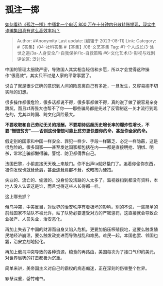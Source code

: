 # 孤注一掷
[如何看待《孤注一掷》中缅北一个电话 800 万在十分钟内分散转账提现，现实中诈骗集团真有这么高效率吗？](https://www.zhihu.com/question/616192263/answer/3159827113)

> Author: #Anonymity
> Last update: [编辑于 2023-08-11]
> Link:
> Category:  #【答集】/04-社科答集 #【答集】/08-文艺答集
> Tag: #1-个人成长/3-处世之道/3a-人身安全/1-自我保护/1c-自救策略 #6-文化艺术/3-影视与戏剧
> 评论区:
> 泛讨论:

中国的管理太细致严密，导致国人其实相当轻信和乡愿，所以才会觉得这种操作“很高效”。其实只不过是人家的平常事罢了。

说白了就是很少正确的意识到人间的险恶离自己有多近，一旦发生，又容易抱不切实际的幻想。

很多操作都很危险，很多话都说不得，很多事都做不得，真的说了做了很容易亲身跳坑，而且zf再强大也帮不了你——那些骗局都是先过了反管制这一关才流行到现在的，尤其以跨国、跨文化风险最大。

**不要收取和自己劳动无关的报酬，不要期待远超历史增长率的爆炸性增长，不要“憎恨贫穷”——否则这份憎恨可能比贫穷更快要你的命，甚至你全家的命。**

假定别的国家和中国一样安全、罪犯一样少、手段一样匮乏、必定一样隐蔽，这是很危险的。很多国家——甚至发达国家都包括在内——都是直接明抢、明绑、明杀，常常连骗都懒得骗。警惕、防卫都得靠自己。

法国巴黎，小偷直接天天晚上来敲门。你不出声ta就好撬门了。追着你偷你东西，被你发现也就耸耸肩，甚至连耸肩都不耸，改暗掏为硬拽。

失业的、流亡的、偷渡的，没身份没活路的人太多了。监视器扫到都没有资料，本地人没人认识这是谁，而且觉得这些人长得都一样。

这上哪去抓？

俄乌冲突，中美反目，对世界的治安秩序有着极坏的影响。别的不说，一些简单的前线国家不站队不被允许，站了队势必要遭受对方的严密惩罚，这直接就会导致企业破产、人员失业，治安恶化。

再加上失去了中国的财源而自身又陷入危机，更要加倍压榨殖民地，这要么触发殖民地经济崩溃，要么触发政变进而导致战乱和难民。难民一起，本国也罢、邻国也罢，治安立刻地狱化。

再加上俄乌冲突导致的各种资源，粮食的再路由，美国每次为了接口气印的美元，对世界局势的打击都极为沉重。

简单来讲，美帝国主义对自己的霸权的病态痴迷，正在深刻的伤害整个世界。

罪孽深重，罄竹难书。
